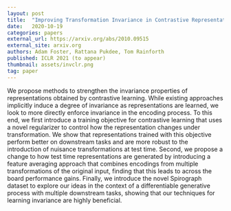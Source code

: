 ```yaml
---
layout: post
title:  "Improving Transformation Invariance in Contrastive Representation Learning"
date:   2020-10-19
categories: papers
external_url: https://arxiv.org/abs/2010.09515
external_site: arxiv.org
authors: Adam Foster, Rattana Pukdee, Tom Rainforth
published: ICLR 2021 (to appear)
thumbnail: assets/invclr.png
tag: paper
---
```


We propose methods to strengthen the invariance properties of representations obtained by contrastive learning. While existing approaches implicitly induce a degree of invariance as representations are learned, we look to more directly enforce invariance in the encoding process. To this end, we first introduce a training objective for contrastive learning that uses a novel regularizer to control how the representation changes under transformation. We show that representations trained with this objective perform better on downstream tasks and are more robust to the introduction of nuisance transformations at test time. Second, we propose a change to how test time representations are generated by introducing a feature averaging approach that combines encodings from multiple transformations of the original input, finding that this leads to across the board performance gains. Finally, we introduce the novel Spirograph dataset to explore our ideas in the context of a differentiable generative process with multiple downstream tasks, showing that our techniques for learning invariance are highly beneficial. 
